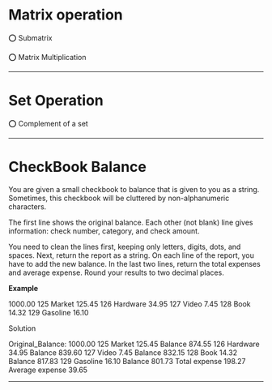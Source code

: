 # Matrix operation

⭕  Submatrix

⭕  Matrix Multiplication

---

# Set Operation

⭕  Complement of a set


---
# CheckBook Balance

You are given a small checkbook to balance that is given to you as a string. Sometimes, this checkbook will be cluttered by non-alphanumeric characters.

The first line shows the original balance. Each other (not blank) line gives information: check number, category, and check amount.

You need to clean the lines first, keeping only letters, digits, dots, and spaces. Next, return the report as a string. On each line of the report, you have to add the new balance. In the last two lines, return the total expenses and average expense. Round your results to two decimal places. 

**Example**

1000.00
125 Market 125.45
126 Hardware 34.95
127 Video 7.45
128 Book 14.32
129 Gasoline 16.10

Solution

Original_Balance: 1000.00
125 Market 125.45 Balance 874.55
126 Hardware 34.95 Balance 839.60
127 Video 7.45 Balance 832.15
128 Book 14.32 Balance 817.83
129 Gasoline 16.10 Balance 801.73
Total expense 198.27
Average expense 39.65

---
